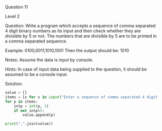 Question 11

Level 2

Question: Write a program which accepts a sequence of comma separated 
4 digit binary numbers as its input and then check whether they are 
divisible by 5 or not. The numbers that are divisible by 5 are to 
be printed in a comma separated sequence. 

Example: 0100,0011,1010,1001 
Then the output should be: 
1010 

Notes: Assume the data is input by console.

Hints: In case of input data being supplied to the question, 
it should be assumed to be a console input.

Solution:

```python
value = []
items = [x for x in input("Enter a sequence of comma separated 4 digit binary numbers: ").split(",")]
for p in items:
    intp = int(p, 2)
    if not intp%5:
        value.append(p)

print(",".join(value))
```

